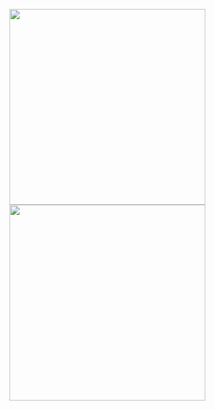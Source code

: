 <img src="https://firebasestorage.googleapis.com/v0/b/savas-delisi.appspot.com/o/mainScreen.jpg?alt=media&token=c7ccb2d6-295f-41a0-b10c-b49060fcbc0a" width="350"> <img src="https://firebasestorage.googleapis.com/v0/b/savas-delisi.appspot.com/o/2.png?alt=media&token=5c9873fa-47f0-43ff-ab14-b068d2b38f6a" width="350">